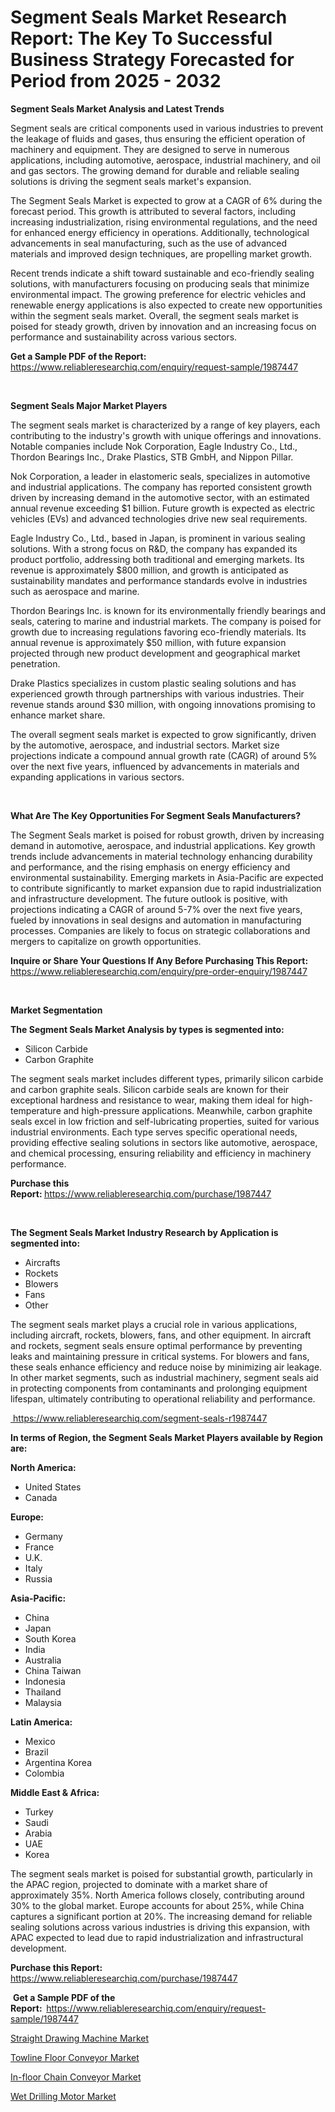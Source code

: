 <p><h1>Segment Seals Market Research Report: The Key To Successful Business Strategy Forecasted for Period from 2025 - 2032</h1></p><p><strong>Segment Seals Market Analysis and Latest Trends</strong></p>
<p><p>Segment seals are critical components used in various industries to prevent the leakage of fluids and gases, thus ensuring the efficient operation of machinery and equipment. They are designed to serve in numerous applications, including automotive, aerospace, industrial machinery, and oil and gas sectors. The growing demand for durable and reliable sealing solutions is driving the segment seals market's expansion.</p><p>The Segment Seals Market is expected to grow at a CAGR of 6% during the forecast period. This growth is attributed to several factors, including increasing industrialization, rising environmental regulations, and the need for enhanced energy efficiency in operations. Additionally, technological advancements in seal manufacturing, such as the use of advanced materials and improved design techniques, are propelling market growth.</p><p>Recent trends indicate a shift toward sustainable and eco-friendly sealing solutions, with manufacturers focusing on producing seals that minimize environmental impact. The growing preference for electric vehicles and renewable energy applications is also expected to create new opportunities within the segment seals market. Overall, the segment seals market is poised for steady growth, driven by innovation and an increasing focus on performance and sustainability across various sectors.</p></p>
<p><strong>Get a Sample PDF of the Report:&nbsp;</strong> <a href="https://www.reliableresearchiq.com/enquiry/request-sample/1987447?utm_campaign=1137&utm_medium=2&utm_source=Github&utm_content=ia&utm_term=02032025&utm_id=segment-seals">https://www.reliableresearchiq.com/enquiry/request-sample/1987447</a></p>
<p>&nbsp;</p>
<p><strong>Segment Seals Major Market Players</strong></p>
<p><p>The segment seals market is characterized by a range of key players, each contributing to the industry's growth with unique offerings and innovations. Notable companies include Nok Corporation, Eagle Industry Co., Ltd., Thordon Bearings Inc., Drake Plastics, STB GmbH, and Nippon Pillar.</p><p>Nok Corporation, a leader in elastomeric seals, specializes in automotive and industrial applications. The company has reported consistent growth driven by increasing demand in the automotive sector, with an estimated annual revenue exceeding $1 billion. Future growth is expected as electric vehicles (EVs) and advanced technologies drive new seal requirements.</p><p>Eagle Industry Co., Ltd., based in Japan, is prominent in various sealing solutions. With a strong focus on R&D, the company has expanded its product portfolio, addressing both traditional and emerging markets. Its revenue is approximately $800 million, and growth is anticipated as sustainability mandates and performance standards evolve in industries such as aerospace and marine.</p><p>Thordon Bearings Inc. is known for its environmentally friendly bearings and seals, catering to marine and industrial markets. The company is poised for growth due to increasing regulations favoring eco-friendly materials. Its annual revenue is approximately $50 million, with future expansion projected through new product development and geographical market penetration.</p><p>Drake Plastics specializes in custom plastic sealing solutions and has experienced growth through partnerships with various industries. Their revenue stands around $30 million, with ongoing innovations promising to enhance market share.</p><p>The overall segment seals market is expected to grow significantly, driven by the automotive, aerospace, and industrial sectors. Market size projections indicate a compound annual growth rate (CAGR) of around 5% over the next five years, influenced by advancements in materials and expanding applications in various sectors.</p></p>
<p>&nbsp;</p>
<p><strong>What Are The Key Opportunities For Segment Seals Manufacturers?</strong></p>
<p><p>The Segment Seals market is poised for robust growth, driven by increasing demand in automotive, aerospace, and industrial applications. Key growth trends include advancements in material technology enhancing durability and performance, and the rising emphasis on energy efficiency and environmental sustainability. Emerging markets in Asia-Pacific are expected to contribute significantly to market expansion due to rapid industrialization and infrastructure development. The future outlook is positive, with projections indicating a CAGR of around 5-7% over the next five years, fueled by innovations in seal designs and automation in manufacturing processes. Companies are likely to focus on strategic collaborations and mergers to capitalize on growth opportunities.</p></p>
<p><strong>Inquire or Share Your Questions If Any Before Purchasing This Report:</strong> <a href="https://www.reliableresearchiq.com/enquiry/pre-order-enquiry/1987447?utm_campaign=1137&utm_medium=2&utm_source=Github&utm_content=ia&utm_term=02032025&utm_id=segment-seals">https://www.reliableresearchiq.com/enquiry/pre-order-enquiry/1987447</a></p>
<p>&nbsp;</p>
<p><strong>Market Segmentation</strong></p>
<p><strong>The Segment Seals Market Analysis by types is segmented into:</strong></p>
<p><ul><li>Silicon Carbide</li><li>Carbon Graphite</li></ul></p>
<p><p>The segment seals market includes different types, primarily silicon carbide and carbon graphite seals. Silicon carbide seals are known for their exceptional hardness and resistance to wear, making them ideal for high-temperature and high-pressure applications. Meanwhile, carbon graphite seals excel in low friction and self-lubricating properties, suited for various industrial environments. Each type serves specific operational needs, providing effective sealing solutions in sectors like automotive, aerospace, and chemical processing, ensuring reliability and efficiency in machinery performance.</p></p>
<p><strong>Purchase this Report:&nbsp;</strong><a href="https://www.reliableresearchiq.com/purchase/1987447?utm_campaign=1137&utm_medium=2&utm_source=Github&utm_content=ia&utm_term=02032025&utm_id=segment-seals">https://www.reliableresearchiq.com/purchase/1987447</a></p>
<p>&nbsp;</p>
<p><strong>The Segment Seals Market Industry Research by Application is segmented into:</strong></p>
<p><ul><li>Aircrafts</li><li>Rockets</li><li>Blowers</li><li>Fans</li><li>Other</li></ul></p>
<p><p>The segment seals market plays a crucial role in various applications, including aircraft, rockets, blowers, fans, and other equipment. In aircraft and rockets, segment seals ensure optimal performance by preventing leaks and maintaining pressure in critical systems. For blowers and fans, these seals enhance efficiency and reduce noise by minimizing air leakage. In other market segments, such as industrial machinery, segment seals aid in protecting components from contaminants and prolonging equipment lifespan, ultimately contributing to operational reliability and performance.</p></p>
<p><a href="https://www.reliableresearchiq.com/segment-seals-r1987447?utm_campaign=1137&utm_medium=2&utm_source=Github&utm_content=ia&utm_term=02032025&utm_id=segment-seals">&nbsp;https://www.reliableresearchiq.com/segment-seals-r1987447</a></p>
<p><strong>In terms of Region, the Segment Seals Market Players available by Region are:</strong></p>
<p>
    <p> <strong> North America: </strong>
        <ul>
            <li>United States</li>
            <li>Canada</li>
        </ul>
        </p> 
    <p> <strong> Europe: </strong>
        <ul>
            <li>Germany</li>
            <li>France</li>
            <li>U.K.</li>
            <li>Italy</li>
            <li>Russia</li>
        </ul>
        </p> 
    <p> <strong> Asia-Pacific: </strong>
        <ul>
            <li>China</li>
            <li>Japan</li>
            <li>South Korea</li>
            <li>India</li>
            <li>Australia</li>
            <li>China Taiwan</li>
            <li>Indonesia</li>
            <li>Thailand</li>
            <li>Malaysia</li>
        </ul>
        </p> 
    <p> <strong> Latin America: </strong>
        <ul>
            <li>Mexico</li>
            <li>Brazil</li>
            <li>Argentina Korea</li>
            <li>Colombia</li>
        </ul>
        </p> 
    <p> <strong> Middle East & Africa: </strong>
        <ul>
            <li>Turkey</li>
            <li>Saudi</li>
            <li>Arabia</li>
            <li>UAE</li>
            <li>Korea</li>
        </ul>
    </p>
    </p>
<p><p>The segment seals market is poised for substantial growth, particularly in the APAC region, projected to dominate with a market share of approximately 35%. North America follows closely, contributing around 30% to the global market. Europe accounts for about 25%, while China captures a significant portion at 20%. The increasing demand for reliable sealing solutions across various industries is driving this expansion, with APAC expected to lead due to rapid industrialization and infrastructural development.</p></p>
<p><strong>Purchase this Report: </strong><a href="https://www.reliableresearchiq.com/purchase/1987447?utm_campaign=1137&utm_medium=2&utm_source=Github&utm_content=ia&utm_term=02032025&utm_id=segment-seals">https://www.reliableresearchiq.com/purchase/1987447</a></p>
<p>&nbsp;<strong>Get a Sample PDF of the Report:&nbsp;&nbsp;</strong><a href="https://www.reliableresearchiq.com/enquiry/request-sample/1987447?utm_campaign=1137&utm_medium=2&utm_source=Github&utm_content=ia&utm_term=02032025&utm_id=segment-seals">https://www.reliableresearchiq.com/enquiry/request-sample/1987447</a></p>
<p><strong></strong></p>
<p><p><a href="https://github.com/altafvaraswj/Market-Research-Report-List-1/blob/main/straight-drawing-machine-market.md?utm_campaign=1137&utm_medium=2&utm_source=Github&utm_content=ia&utm_term=02032025&utm_id=segment-seals">Straight Drawing Machine Market</a></p><p><a href="https://github.com/roehrtizonov/Market-Research-Report-List-1/blob/main/towline-floor-conveyor-market.md?utm_campaign=1137&utm_medium=2&utm_source=Github&utm_content=ia&utm_term=02032025&utm_id=segment-seals">Towline Floor Conveyor Market</a></p><p><a href="https://github.com/paullsiskec4/Market-Research-Report-List-1/blob/main/in-floor-chain-conveyor-market.md?utm_campaign=1137&utm_medium=2&utm_source=Github&utm_content=ia&utm_term=02032025&utm_id=segment-seals">In-floor Chain Conveyor Market</a></p><p><a href="https://github.com/sgroitrieu7f/Market-Research-Report-List-1/blob/main/wet-drilling-motor-market.md?utm_campaign=1137&utm_medium=2&utm_source=Github&utm_content=ia&utm_term=02032025&utm_id=segment-seals">Wet Drilling Motor Market</a></p></p>